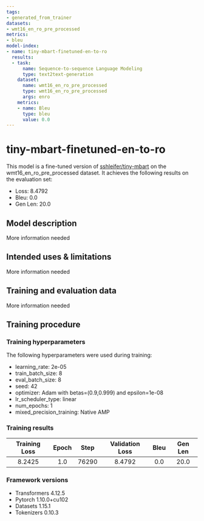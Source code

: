 ```yaml
---
tags:
- generated_from_trainer
datasets:
- wmt16_en_ro_pre_processed
metrics:
- bleu
model-index:
- name: tiny-mbart-finetuned-en-to-ro
  results:
  - task:
      name: Sequence-to-sequence Language Modeling
      type: text2text-generation
    dataset:
      name: wmt16_en_ro_pre_processed
      type: wmt16_en_ro_pre_processed
      args: enro
    metrics:
    - name: Bleu
      type: bleu
      value: 0.0
---
```


<!-- This model card has been generated automatically according to the information the Trainer had access to. You
should probably proofread and complete it, then remove this comment. -->

# tiny-mbart-finetuned-en-to-ro

This model is a fine-tuned version of [sshleifer/tiny-mbart](https://huggingface.co/sshleifer/tiny-mbart) on the wmt16_en_ro_pre_processed dataset.
It achieves the following results on the evaluation set:
- Loss: 8.4792
- Bleu: 0.0
- Gen Len: 20.0

## Model description

More information needed

## Intended uses & limitations

More information needed

## Training and evaluation data

More information needed

## Training procedure

### Training hyperparameters

The following hyperparameters were used during training:
- learning_rate: 2e-05
- train_batch_size: 8
- eval_batch_size: 8
- seed: 42
- optimizer: Adam with betas=(0.9,0.999) and epsilon=1e-08
- lr_scheduler_type: linear
- num_epochs: 1
- mixed_precision_training: Native AMP

### Training results

| Training Loss | Epoch | Step  | Validation Loss | Bleu | Gen Len |
|:-------------:|:-----:|:-----:|:---------------:|:----:|:-------:|
| 8.2425        | 1.0   | 76290 | 8.4792          | 0.0  | 20.0    |


### Framework versions

- Transformers 4.12.5
- Pytorch 1.10.0+cu102
- Datasets 1.15.1
- Tokenizers 0.10.3
